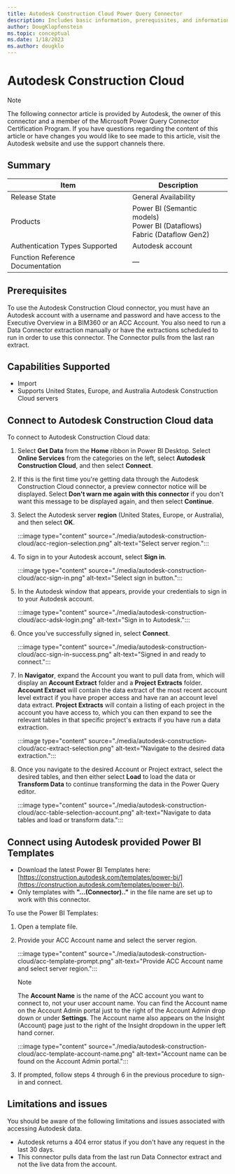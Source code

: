 ```yaml
---
title: Autodesk Construction Cloud Power Query Connector
description: Includes basic information, prerequisites, and information on how to connect to your Autodesk Construction Cloud data, along with a list of known issues and limitations.
author: DougKlopfenstein
ms.topic: conceptual
ms.date: 1/18/2023
ms.author: dougklo
---
```


# Autodesk Construction Cloud

> [!NOTE]
>The following connector article is provided by Autodesk, the owner of this connector and a member of the Microsoft Power Query Connector Certification Program. If you have questions regarding the content of this article or have changes you would like to see made to this article, visit the Autodesk website and use the support channels there.

## Summary

| Item | Description |
| ---- | ----------- |
| Release State | General Availability |
| Products | Power BI (Semantic models)<br/>Power BI (Dataflows)<br/>Fabric (Dataflow Gen2)  |
| Authentication Types Supported | Autodesk account |
| Function Reference Documentation |&mdash; |

## Prerequisites

To use the Autodesk Construction Cloud connector, you must have an Autodesk account with a username and password and have access to the Executive Overview in a BIM360 or an ACC Account. You also need to run a Data Connector extraction manually or have the extractions scheduled to run in order to use this connector. The Connector pulls from the last ran extract.

## Capabilities Supported

* Import
* Supports United States, Europe, and Australia Autodesk Construction Cloud servers

## Connect to Autodesk Construction Cloud data

To connect to Autodesk Construction Cloud data:

1. Select **Get Data** from the **Home** ribbon in Power BI Desktop. Select **Online Services** from the categories on the left, select **Autodesk Construction Cloud**, and then select **Connect**.

2. If this is the first time you're getting data through the Autodesk Construction Cloud connector, a preview connector notice will be displayed. Select **Don't warn me again with this connector** if you don't want this message to be displayed again, and then select **Continue**.

3. Select the Autodesk server **region** (United States, Europe, or Australia), and then select **OK**.
  
   :::image type="content" source="./media/autodesk-construction-cloud/acc-region-selection.png" alt-text="Select server region.":::

4. To sign in to your Autodesk account, select **Sign in**.
  
   :::image type="content" source="./media/autodesk-construction-cloud/acc-sign-in.png" alt-text="Select sign in button.":::

5. In the Autodesk window that appears, provide your credentials to sign in to your Autodesk account.
  
   :::image type="content" source="./media/autodesk-construction-cloud/acc-adsk-login.png" alt-text="Sign in to Autodesk.":::

6. Once you've successfully signed in, select **Connect**.

   :::image type="content" source="./media/autodesk-construction-cloud/acc-sign-in-success.png" alt-text="Signed in and ready to connect.":::

7. In **Navigator**, expand the Account you want to pull data from, which will display an **Account Extract** folder and a **Project Extracts** folder. **Account Extract** will contain the data extract of the most recent account level extract if you have proper access and have ran an account level data extract. **Project Extracts** will contain a listing of each project in the account you have access to, which you can then expand to see the relevant tables in that specific project's extracts if you have run a data extraction.

   :::image type="content" source="./media/autodesk-construction-cloud/acc-extract-selection.png" alt-text="Navigate to the desired data extraction.":::

8. Once you navigate to the desired Account or Project extract, select the desired tables, and then either select **Load** to load the data or **Transform Data** to continue transforming the data in the Power Query editor.

   :::image type="content" source="./media/autodesk-construction-cloud/acc-table-selection-account.png" alt-text="Navigate to data tables and load or transform data.":::
  
## Connect using Autodesk provided Power BI Templates

* Download the latest Power BI Templates here: [https://construction.autodesk.com/templates/power-bi/](https://construction.autodesk.com/templates/power-bi/).
* Only templates with **"...(Connector).."** in the file name are set up to work with this connector.

To use the Power BI Templates:

1. Open a template file.

2. Provide your ACC Account name and select the server region.

   :::image type="content" source="./media/autodesk-construction-cloud/acc-template-prompt.png" alt-text="Provide ACC Account name and select server region.":::

   > [!NOTE]
   >The **Account Name** is the name of the ACC account you want to connect to, not your user account name. You can find the Account name on the Account Admin portal just to the right of the Account Admin drop down or under **Settings**. The Account name also appears on the Insight (Account) page just to the right of the Insight dropdown in the upper left hand corner.

   :::image type="content" source="./media/autodesk-construction-cloud/acc-template-account-name.png" alt-text="Account name can be found on the Account Admin portal.":::

3. If prompted, follow steps 4 through 6 in the previous procedure to sign-in and connect.

## Limitations and issues

You should be aware of the following limitations and issues associated with accessing Autodesk data.

* Autodesk returns a 404 error status if you don't have any request in the last 30 days.
* This connector pulls data from the last run Data Connector extract and not the live data from the account.
